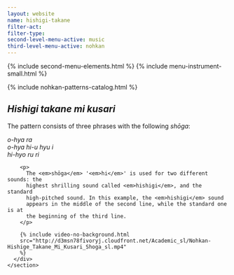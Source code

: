 ```yaml
---
layout: website
name: hishigi-takane
filter-act:
filter-type:
second-level-menu-active: music
third-level-menu-active: nohkan
---
```


{% include second-menu-elements.html %} {% include menu-instrument-small.html %}

<main class="page-content">
  <div class="wrapper sidebar-contents">
    <aside class="sidebar-contents__table">
      {% include nohkan-patterns-catalog.html %}
    </aside>
    <section class="sidebar-contents__section">
      <div class="text-container">
        <h2><em>Hishigi takane mi kusari</em></h2>
        <p>
          The pattern consists of three phrases with the following
          <em>shōga</em>:
        </p>
        <p>
          <em
            >o-hya ra<br />
            o-hya hi-u hyu i<br />
            hi-hyo ru ri
          </em>
        </p>

        <p>
          The <em>shōga</em> '<em>hi</em>' is used for two different sounds: the
          highest shrilling sound called <em>hishigi</em>, and the standard
          high-pitched sound. In this example, the <em>hishigi</em> sound
          appears in the middle of the second line, while the standard one is at
          the beginning of the third line.
        </p>

        {% include video-no-background.html
        src="http://d3msn78fivoryj.cloudfront.net/Academic_sl/Nohkan-Hishige_Takane_Mi_Kusari_Shoga_sl.mp4"
        %}
      </div>
    </section>
  </div>
</main>

